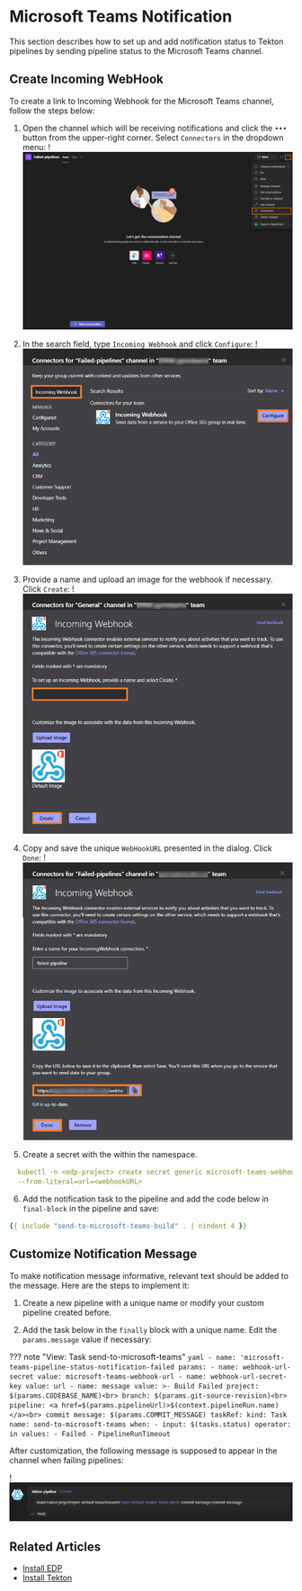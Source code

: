 # Microsoft Teams Notification

This section describes how to set up and add notification status to Tekton pipelines by sending pipeline status to the Microsoft Teams channel.

## Create Incoming WebHook

To create a link to Incoming Webhook for the Microsoft Teams channel, follow the steps below:


  1. Open the channel which will be receiving notifications and click the `•••` button from the upper-right corner. Select `Connectors` in the dropdown menu:
     !![Menu](../assets/operator-guide/ms-notification.png "Microsoft Teams menu")

  2. In the search field, type `Incoming Webhook` and click `Configure`:
     !![Connectors](../assets/operator-guide/ms-notification-con.png "Connectors")

  3. Provide a name and upload an image for the webhook if necessary. Click `Create`:
     !![Connectors setup](../assets/operator-guide/ms-notification-settings.png "Connectors setup")

  4. Copy and save the unique `WebHookURL` presented in the dialog. Click `Done`:
     !![WebhookURL](../assets/operator-guide/ms-notification-settings-done.png "WebHookURL")

  5. Create a secret with the <WebHookURL> within the <edp-project> namespace.

  ```yaml
    kubectl -n <edp-project> create secret generic microsoft-teams-webhook-url \
    --from-literal=url=<webhookURL>
  ```

  6. Add the notification task to the pipeline and add the code below in `final-block` in the pipeline and save:

  ```yaml
  {{ include "send-to-microsoft-teams-build" . | nindent 4 }}
  ```

## Customize Notification Message

To make notification message informative, relevant text should be added to the message. Here are the steps to implement it:

1. Create a new pipeline with a unique name or modify your custom pipeline created before.

2. Add the task below in the `finally` block with a unique name. Edit the `params.message` value if necessary:

??? note "View: Task send-to-microsoft-teams"
    ```yaml
    - name: 'microsoft-teams-pipeline-status-notification-failed
      params:
      - name: webhook-url-secret
        value: microsoft-teams-webhook-url
      - name: webhook-url-secret-key
        value: url
      - name: message
        value: >-
          Build Failed project: $(params.CODEBASE_NAME)<br> branch: $(params.git-source-revision)<br> pipeline: <a href=$(params.pipelineUrl)>$(context.pipelineRun.name)</a><br> commit message: $(params.COMMIT_MESSAGE)
      taskRef:
        kind: Task
        name: send-to-microsoft-teams
      when:
      - input: $(tasks.status)
        operator: in
        values:
        - Failed
        - PipelineRunTimeout
    ```

After customization, the following message is supposed to appear in the channel when failing pipelines:

  !![Notification example](../assets/operator-guide/ms-notification-example.png "Notification example")

## Related Articles

* [Install EDP](install-edp.md)
* [Install Tekton](install-tekton.md)